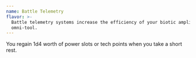 ```yaml
---
name: Battle Telemetry
flavor: >-
  Battle telemetry systems increase the efficiency of your biotic amplifiers and
  omni-tool.
---
```

You regain 1d4 worth of power slots or tech points when you take a short rest.
